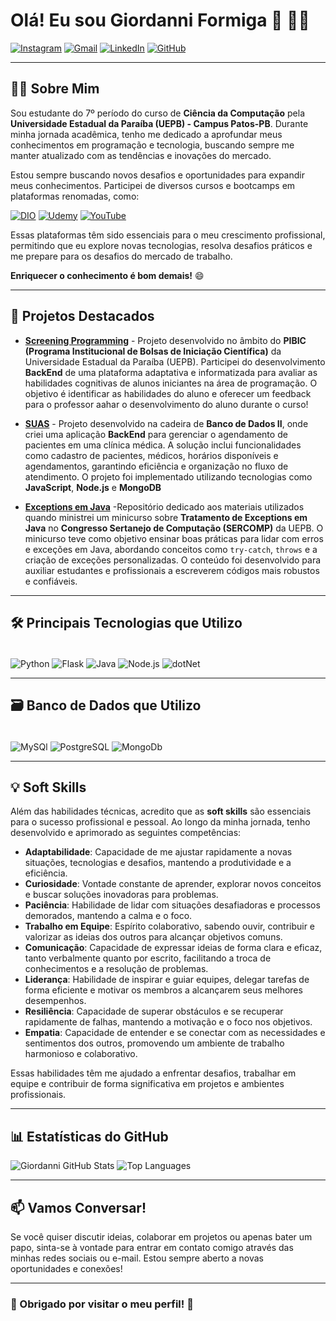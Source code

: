 # Olá! Eu sou Giordanni Formiga 🐜 👋🏾

[![Instagram](https://img.shields.io/badge/Instagram-E4405F?style=for-the-badge&logo=instagram&logoColor=white)](https://www.instagram.com/jordani.gf?igsh=MWdudTYyZ2FocjRkeg==)
[![Gmail](https://img.shields.io/badge/Gmail-D14836?style=for-the-badge&logo=gmail&logoColor=white)](mailto:giordanniformiga103@gmail.com)
[![LinkedIn](https://img.shields.io/badge/LinkedIn-0077B5?style=for-the-badge&logo=linkedin&logoColor=white)](https://br.linkedin.com/in/giordanni-formiga?trk=public_post_feed-actor-name)
[![GitHub](https://img.shields.io/badge/GitHub-100000?style=for-the-badge&logo=github&logoColor=white)](https://github.com/Giiordanni)

---

## 👨‍💻 Sobre Mim

Sou estudante do 7º período do curso de **Ciência da Computação** pela **Universidade Estadual da Paraíba (UEPB) - Campus Patos-PB**. Durante minha jornada acadêmica, tenho me dedicado a aprofundar meus conhecimentos em programação e tecnologia, buscando sempre me manter atualizado com as tendências e inovações do mercado. 

Estou sempre buscando novos desafios e oportunidades para expandir meus conhecimentos. Participei de diversos cursos e bootcamps em plataformas renomadas, como:

[![DIO](https://img.shields.io/badge/DIO-000?style=for-the-badge&logo=dio&logoColor=white)](https://www.dio.me)
[![Udemy](https://img.shields.io/badge/Udemy-EC5252?style=for-the-badge&logo=Udemy&logoColor=white)](https://www.udemy.com)
[![YouTube](https://img.shields.io/badge/YouTube-FF0000?style=for-the-badge&logo=youtube&logoColor=white)](https://www.youtube.com)

Essas plataformas têm sido essenciais para o meu crescimento profissional, permitindo que eu explore novas tecnologias, resolva desafios práticos e me prepare para os desafios do mercado de trabalho. 

**Enriquecer o conhecimento é bom demais!** 😄

---
## 🚀 Projetos Destacados

- **[Screening Programming](https://github.com/Giiordanni/Screenning_Programming.git)** - Projeto desenvolvido no âmbito do **PIBIC (Programa Institucional de Bolsas de Iniciação Científica)** da Universidade Estadual da Paraíba (UEPB). Participei do desenvolvimento **BackEnd** de uma plataforma adaptativa e informatizada para avaliar as habilidades cognitivas de alunos iniciantes na área de programação. O objetivo é identificar as habilidades do aluno e oferecer um feedback para o professor aahar o desenvolvimento do aluno durante o curso!

- **[SUAS](https://github.com/Giiordanni/projeto_bd_NoSQL.git)** - Projeto desenvolvido na cadeira de **Banco de Dados II**, onde criei uma aplicação **BackEnd** para gerenciar o agendamento de pacientes em uma clínica médica. A solução inclui funcionalidades como cadastro de pacientes, médicos, horários disponíveis e agendamentos, garantindo eficiência e organização no fluxo de atendimento. O projeto foi implementado utilizando tecnologias como **JavaScript**, **Node.js** e **MongoDB**

- **[Exceptions em Java](https://github.com/Giiordanni/MiniCurso-Tratamento_de_Exceptions.Java.git)** -Repositório dedicado aos materiais utilizados quando ministrei um minicurso sobre **Tratamento de Exceptions em Java** no **Congresso Sertanejo de Computação (SERCOMP)** da UEPB. O minicurso teve como objetivo ensinar boas práticas para lidar com erros e exceções em Java, abordando conceitos como `try-catch`, `throws` e a criação de exceções personalizadas. O conteúdo foi desenvolvido para auxiliar estudantes e profissionais a escreverem códigos mais robustos e confiáveis.

---

## 🛠️ Principais Tecnologias que Utilizo

<div style="display: inline_block"><br/>
    <img align="center" alt="Python" src="https://img.shields.io/badge/Python-3776AB?style=for-the-badge&logo=python&logoColor=white">
    <img align="center" alt="Flask" src="https://img.shields.io/badge/Flask-000000?style=for-the-badge&logo=flask&logoColor=white">
    <img align="center" alt="Java" src="https://img.shields.io/badge/Java-ED8B00?style=for-the-badge&logo=openjdk&logoColor=white">
    <img align="center" alt="Node.js" src="https://img.shields.io/badge/Node.js-43853D?style=for-the-badge&logo=node.js&logoColor=white">
    <img align="center" alt="dotNet" src="https://img.shields.io/badge/.NET-5C2D91?style=for-the-badge&logo=.net&logoColor=white">
</div>

---

## 🗃️ Banco de Dados que Utilizo

<div style="display: inline_block"><br/>
    <img align="center" alt="MySQl" src="https://img.shields.io/badge/MySQL-00000F?style=for-the-badge&logo=mysql&logoColor=white">
    <img align="center" alt="PostgreSQL" src="https://img.shields.io/badge/PostgreSQL-316192?style=for-the-badge&logo=postgresql&logoColor=white">
    <img align="center" alt="MongoDb" src="https://img.shields.io/badge/MongoDB-4EA94B?style=for-the-badge&logo=mongodb&logoColor=white">
</div>

---

## 💡 Soft Skills

Além das habilidades técnicas, acredito que as **soft skills** são essenciais para o sucesso profissional e pessoal. Ao longo da minha jornada, tenho desenvolvido e aprimorado as seguintes competências:

- **Adaptabilidade**: Capacidade de me ajustar rapidamente a novas situações, tecnologias e desafios, mantendo a produtividade e a eficiência.
- **Curiosidade**: Vontade constante de aprender, explorar novos conceitos e buscar soluções inovadoras para problemas.
- **Paciência**: Habilidade de lidar com situações desafiadoras e processos demorados, mantendo a calma e o foco.
- **Trabalho em Equipe**: Espírito colaborativo, sabendo ouvir, contribuir e valorizar as ideias dos outros para alcançar objetivos comuns.
- **Comunicação**: Capacidade de expressar ideias de forma clara e eficaz, tanto verbalmente quanto por escrito, facilitando a troca de conhecimentos e a resolução de problemas.
- **Liderança**: Habilidade de inspirar e guiar equipes, delegar tarefas de forma eficiente e motivar os membros a alcançarem seus melhores desempenhos.
- **Resiliência**: Capacidade de superar obstáculos e se recuperar rapidamente de falhas, mantendo a motivação e o foco nos objetivos.
- **Empatia**: Capacidade de entender e se conectar com as necessidades e sentimentos dos outros, promovendo um ambiente de trabalho harmonioso e colaborativo.

Essas habilidades têm me ajudado a enfrentar desafios, trabalhar em equipe e contribuir de forma significativa em projetos e ambientes profissionais.

---

## 📊 Estatísticas do GitHub

![Giordanni GitHub Stats](https://github-readme-stats.vercel.app/api?username=Giiordanni&theme=vue-dark&show_icons=true&hide_border=true&layout=compact)   ![Top Languages](https://github-readme-stats.vercel.app/api/top-langs/?username=Giiordanni&theme=vue-dark&show_icons=true&hide_border=true&layout=compact)

---


## 📫 Vamos Conversar!

Se você quiser discutir ideias, colaborar em projetos ou apenas bater um papo, sinta-se à vontade para entrar em contato comigo através das minhas redes sociais ou e-mail. Estou sempre aberto a novas oportunidades e conexões!

---

### 🌟 Obrigado por visitar o meu perfil! 🌟
